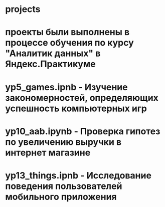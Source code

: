 # projects
# проекты были выполнены в процессе обучения по курсу "Аналитик данных" в Яндекс.Практикуме
# yp5_games.ipnb - Изучение закономерностей, определяющих успешность компьютерных игр
# yp10_aab.ipynb - Проверка гипотез по увеличению выручки в интернет магазине
# yp13_things.ipnb - Исследование поведения пользователей мобильного приложения
